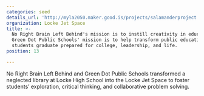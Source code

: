 ```yaml
---
categories: seed
details_url: 'http://myla2050.maker.good.is/projects/salamanderproject'
organization: Locke Jet Space
title: >-
  No Right Brain Left Behind's mission is to instill creativity in education.
  Green Dot Public Schools' mission is to help transform public education so all
  students graduate prepared for college, leadership, and life.
position: 13

---
```


No Right Brain Left Behind and Green Dot Public Schools transformed a neglected library at Locke High School into the Locke Jet Space to foster students’ exploration, critical thinking, and collaborative problem solving.
